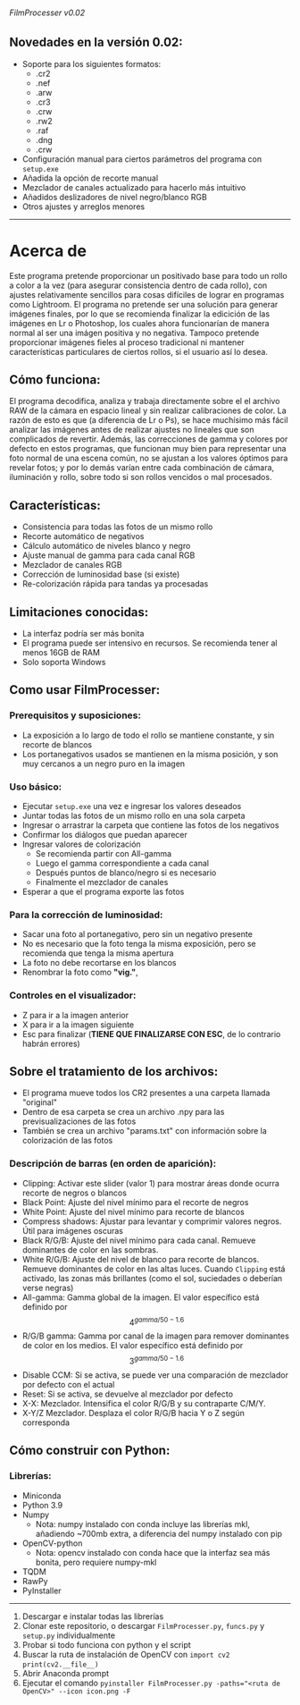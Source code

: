 
###### FilmProcesser v0.02
## Novedades en la versión 0.02:
- Soporte para los siguientes formatos:
    - .cr2
    - .nef
    - .arw
    - .cr3
    - .crw
    - .rw2
    - .raf
    - .dng
    - .crw
- Configuración manual para ciertos parámetros del programa con `setup.exe`
- Añadida la opción de recorte manual
- Mezclador de canales actualizado para hacerlo más intuitivo
- Añadidos deslizadores de nivel negro/blanco RGB
- Otros ajustes y arreglos menores

--------
# Acerca de
Este programa pretende proporcionar un positivado base para todo un rollo a color a la vez (para asegurar consistencia dentro de cada rollo), con ajustes relativamente sencillos para cosas difíciles de lograr en programas como Lightroom.
El programa no pretende ser una solución para generar imágenes finales, por lo que se recomienda finalizar la edicición de las imágenes en Lr o Photoshop, los cuales ahora funcionarían de manera normal al ser una imágen positiva y no negativa. Tampoco pretende proporcionar imágenes fieles al proceso tradicional ni mantener características particulares de ciertos rollos, si el usuario así lo desea.

## Cómo funciona:
El programa decodifica, analiza y trabaja directamente sobre el el archivo RAW de la cámara en espacio lineal y sin realizar calibraciones de color. La razón de esto es que (a diferencia de Lr o Ps), se hace muchísimo más fácil analizar las imágenes antes de realizar ajustes no lineales que son complicados de revertir. Además, las correcciones de gamma y colores por defecto en estos programas, que funcionan muy bien para representar una foto normal de una escena común, no se ajustan a los valores óptimos para revelar fotos; y por lo demás varían entre cada combinación de cámara, iluminación y rollo, sobre todo si son rollos vencidos o mal procesados.

## Características:
- Consistencia para todas las fotos de un mismo rollo
- Recorte automático de negativos
- Cálculo automático de niveles blanco y negro
- Ajuste manual de gamma para cada canal RGB
- Mezclador de canales RGB
- Corrección de luminosidad base (si existe)
- Re-colorización rápida para tandas ya procesadas

## Limitaciones conocidas:
- La interfaz podría ser más bonita
- El programa puede ser intensivo en recursos. Se recomienda tener al menos 16GB de RAM
- Solo soporta Windows

## Como usar FilmProcesser:
### Prerequisitos y suposiciones:
- La exposición a lo largo de todo el rollo se mantiene constante, y sin recorte de blancos
- Los portanegativos usados se mantienen en la misma posición, y son muy cercanos a un negro puro en la imagen

### Uso básico:
- Ejecutar `setup.exe` una vez e ingresar los valores deseados
- Juntar todas las fotos de un mismo rollo en una sola carpeta
- Ingresar o arrastrar la carpeta que contiene las fotos de los negativos
- Confirmar los diálogos que puedan aparecer
- Ingresar valores de colorización
	- Se recomienda partir con All-gamma
	- Luego el gamma correspondiente a cada canal
	- Después puntos de blanco/negro si es necesario
	- Finalmente el mezclador de canales
- Esperar a que el programa exporte las fotos

### Para la corrección de luminosidad:
- Sacar una foto al portanegativo, pero sin un negativo presente
- No es necesario que la foto tenga la misma exposición, pero se recomienda que tenga la misma apertura
- La foto no debe recortarse en los blancos
- Renombrar la foto como **"vig.<extension>"**, 

### Controles en el visualizador:
- Z para ir a la imagen anterior
- X para ir a la imagen siguiente
- Esc para finalizar (**TIENE QUE FINALIZARSE CON ESC**, de lo contrario habrán errores)

## Sobre el tratamiento de los archivos:
- El programa mueve todos los CR2 presentes a una carpeta llamada "original"
- Dentro de esa carpeta se crea un archivo .npy para las previsualizaciones de las fotos
- También se crea un archivo "params.txt" con información sobre la colorización de las fotos

### Descripción de barras (en orden de aparición):
     
- Clipping:
	Activar este slider (valor 1) para mostrar áreas donde ocurra recorte de negros o blancos
- Black Point:
	Ajuste del nivel mínimo para el recorte de negros
- White Point:
	Ajuste del nivel mínimo para recorte de blancos
- Compress shadows:
	Ajustar para levantar y comprimir valores negros. Útil para imágenes oscuras
- Black R/G/B:
	Ajuste del nivel mínimo para cada canal. Remueve dominantes de color en las sombras.
- White R/G/B:
	Ajuste del nivel de blanco para recorte de blancos. Remueve dominantes de color en las altas luces. Cuando `Clipping` está activado, las zonas más brillantes (como el sol, suciedades o deberían verse negras)
- All-gamma:
	Gamma global de la imagen. El valor específico está definido por $$4^{gamma / 50 - 1.6}$$
- R/G/B gamma:
	Gamma por canal de la imagen para remover dominantes de color en los medios. El valor específico está definido por $$3^{gamma / 50 - 1.6}$$
- Disable CCM:
	Si se activa, se puede ver una comparación de mezclador por defecto con el actual
- Reset:
	Si se activa, se devuelve al mezclador por defecto
- X-X:
	Mezclador. Intensifica el color R/G/B y su contraparte C/M/Y.
- X-Y/Z
	Mezclador. Desplaza el color R/G/B hacia Y o Z según corresponda
	
## Cómo construir con Python:
### Librerías:
- Miniconda
- Python 3.9
- Numpy
	- Nota: numpy instalado con conda incluye las librerías mkl, añadiendo ~700mb extra, a diferencia del numpy instalado con pip
- OpenCV-python
	- Nota: opencv instalado con conda hace que la interfaz sea más bonita, pero requiere numpy-mkl
- TQDM
- RawPy
- PyInstaller
-----
1. Descargar e instalar todas las librerías
2. Clonar este repositorio, o descargar `FilmProcesser.py`, `funcs.py` y `setup.py` individualmente
3. Probar si todo funciona con python y el script
4. Buscar la ruta de instalación de OpenCV con 
    `import cv2`
    `print(cv2.__file__)`
6. Abrir Anaconda prompt
7. Ejecutar el comando `pyinstaller FilmProcesser.py -paths="<ruta de OpenCV>" --icon icon.png -F`